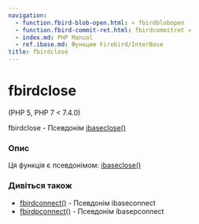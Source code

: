 ```yaml
---
navigation:
  - function.fbird-blob-open.html: « fbirdblobopen
  - function.fbird-commit-ret.html: fbirdcommitret »
  - index.md: PHP Manual
  - ref.ibase.md: Функции Firebird/InterBase
title: fbirdclose
---
```

# fbirdclose

(PHP 5, PHP 7 < 7.4.0)

fbirdclose - Псевдонім [ibaseclose()](function.ibase-close.md)

### Опис

Ця функція є псевдонімом: [ibaseclose()](function.ibase-close.md)

### Дивіться також

-   [fbirdconnect()](function.fbird-connect.md) - Псевдонім ibaseconnect
-   [fbirdpconnect()](function.fbird-pconnect.md) - Псевдонім ibasepconnect
